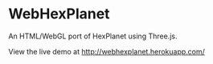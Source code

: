 WebHexPlanet
============

An HTML/WebGL port of HexPlanet using Three.js.

View the live demo at http://webhexplanet.herokuapp.com/


